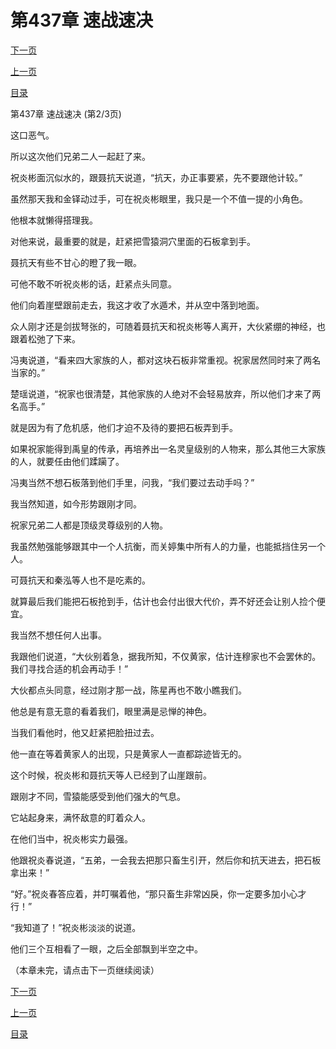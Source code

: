 <h1>第437章   速战速决</h1>
            <div><p><a href="./1310_%E7%AC%AC437%E7%AB%A0_%E9%80%9F%E6%88%98%E9%80%9F%E5%86%B3.md">下一页</a></p><p><a href="./1308_%E7%AC%AC437%E7%AB%A0_%E9%80%9F%E6%88%98%E9%80%9F%E5%86%B3.md">上一页</a></p><p><a href="../">目录</a></p></div>
            <div><p>第437章   速战速决 (第2/3页)</p><p>这口恶气。</p><p>所以这次他们兄弟二人一起赶了来。</p><p>祝炎彬面沉似水的，跟聂抗天说道，“抗天，办正事要紧，先不要跟他计较。”</p><p>虽然那天我和金铎动过手，可在祝炎彬眼里，我只是一个不值一提的小角色。</p><p>他根本就懒得搭理我。</p><p>对他来说，最重要的就是，赶紧把雪猿洞穴里面的石板拿到手。</p><p>聂抗天有些不甘心的瞪了我一眼。</p><p>可他不敢不听祝炎彬的话，赶紧点头同意。</p><p>他们向着崖壁跟前走去，我这才收了水遁术，并从空中落到地面。</p><p>众人刚才还是剑拔弩张的，可随着聂抗天和祝炎彬等人离开，大伙紧绷的神经，也跟着松弛了下来。</p><p>冯夷说道，“看来四大家族的人，都对这块石板非常重视。祝家居然同时来了两名当家的。”</p><p>楚瑶说道，“祝家也很清楚，其他家族的人绝对不会轻易放弃，所以他们才来了两名高手。”</p><p>就是因为有了危机感，他们才迫不及待的要把石板弄到手。</p><p>如果祝家能得到禹皇的传承，再培养出一名灵皇级别的人物来，那么其他三大家族的人，就要任由他们蹂躏了。</p><p>冯夷当然不想石板落到他们手里，问我，“我们要过去动手吗？”</p><p>我当然知道，如今形势跟刚才同。</p><p>祝家兄弟二人都是顶级灵尊级别的人物。</p><p>我虽然勉强能够跟其中一个人抗衡，而关婷集中所有人的力量，也能抵挡住另一个人。</p><p>可聂抗天和秦泓等人也不是吃素的。</p><p>就算最后我们能把石板抢到手，估计也会付出很大代价，弄不好还会让别人捡个便宜。</p><p>我当然不想任何人出事。</p><p>我跟他们说道，“大伙别着急，据我所知，不仅黄家，估计连穆家也不会罢休的。我们寻找合适的机会再动手！”</p><p>大伙都点头同意，经过刚才那一战，陈星再也不敢小瞧我们。</p><p>他总是有意无意的看着我们，眼里满是忌惮的神色。</p><p>当我们看他时，他又赶紧把脸扭过去。</p><p>他一直在等着黄家人的出现，只是黄家人一直都踪迹皆无的。</p><p>这个时候，祝炎彬和聂抗天等人已经到了山崖跟前。</p><p>跟刚才不同，雪猿能感受到他们强大的气息。</p><p>它站起身来，满怀敌意的盯着众人。</p><p>在他们当中，祝炎彬实力最强。</p><p>他跟祝炎春说道，“五弟，一会我去把那只畜生引开，然后你和抗天进去，把石板拿出来！”</p><p>“好。”祝炎春答应着，并叮嘱着他，“那只畜生非常凶戾，你一定要多加小心才行！”</p><p>“我知道了！”祝炎彬淡淡的说道。</p><p>他们三个互相看了一眼，之后全部飘到半空之中。</p><p>（本章未完，请点击下一页继续阅读）</p></div>
            <div><p><a href="./1310_%E7%AC%AC437%E7%AB%A0_%E9%80%9F%E6%88%98%E9%80%9F%E5%86%B3.md">下一页</a></p><p><a href="./1308_%E7%AC%AC437%E7%AB%A0_%E9%80%9F%E6%88%98%E9%80%9F%E5%86%B3.md">上一页</a></p><p><a href="../">目录</a></p></div>